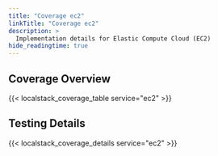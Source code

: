 ```yaml
---
title: "Coverage ec2"
linkTitle: "Coverage ec2"
description: >
  Implementation details for Elastic Compute Cloud (EC2)
hide_readingtime: true
---
```


## Coverage Overview
{{< localstack_coverage_table service="ec2" >}}

## Testing Details
{{< localstack_coverage_details service="ec2" >}}
